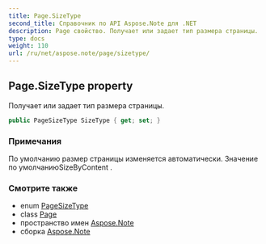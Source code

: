 ```yaml
---
title: Page.SizeType
second_title: Справочник по API Aspose.Note для .NET
description: Page свойство. Получает или задает тип размера страницы.
type: docs
weight: 110
url: /ru/net/aspose.note/page/sizetype/
---
```

## Page.SizeType property

Получает или задает тип размера страницы.

```csharp
public PageSizeType SizeType { get; set; }
```

### Примечания

По умолчанию размер страницы изменяется автоматически. Значение по умолчаниюSizeByContent .

### Смотрите также

* enum [PageSizeType](../../pagesizetype/)
* class [Page](../)
* пространство имен [Aspose.Note](../../page/)
* сборка [Aspose.Note](../../../)


